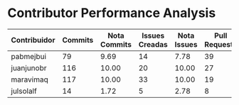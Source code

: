 # Contributor Performance Analysis

| Contribuidor | Commits | Nota Commits | Issues Creadas | Nota Issues | Pull Requests | Nota Pull Requests | Workflows | Nota Workflows | Nota Final |
|--------------|---------|--------------|----------------|------------|---------------|---------------------|-----------|---------------|-----------|
| pabmejbui | 79 | 9.69 | 14 | 7.78 | 39 | 10.00 | 10 | 10.00 | 9.37 |
| juanjunobr | 116 | 10.00 | 20 | 10.00 | 27 | 10.00 | 10 | 10.00 | 10.00 |
| maravimaq | 117 | 10.00 | 33 | 10.00 | 19 | 10.00 | 10 | 10.00 | 10.00 |
| julsolalf | 14 | 1.72 | 5 | 2.78 | 8 | 10.00 | 10 | 10.00 | 6.12 |
